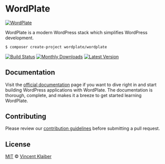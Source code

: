 # WordPlate

[![WordPlate](https://cloud.githubusercontent.com/assets/499192/24309675/09eec350-10cd-11e7-98f3-094003bc8e15.png)](https://wordplate.github.io)

WordPlate is a modern WordPress stack which simplifies WordPress development.

```sh
$ composer create-project wordplate/wordplate
```

[![Build Status](https://badgen.net/github/checks/wordplate/framework?label=build&icon=github)](https://github.com/wordplate/framework/actions)
[![Monthly Downloads](https://badgen.net/packagist/dm/wordplate/framework)](https://packagist.org/packages/wordplate/framework/stats)
[![Latest Version](https://badgen.net/github/release/wordplate/framework)](https://github.com/wordplate/framework/releases)

## Documentation

Visit the [official documentation](https://wordplate.github.io/) page if you want to dive right in and start building WordPress applications with WordPlate. The documentation is thorough, complete, and makes it a breeze to get started learning WordPlate.

## Contributing

Please review our [contribution guidelines](https://github.com/wordplate/framework/blob/master/CONTRIBUTING.md) before submitting a pull request.

## License

[MIT](LICENSE) © [Vincent Klaiber](https://doubledip.se)
